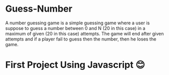 # Guess-Number
A number guessing game is a simple guessing game where  a user is suppose to guess a number between 0 and N (20 in this case) in a maximum of given (20 in this case) attempts.
The game will end after given attempts and if a player fail to guess then the number, then he loses the game.

# First Project Using Javascript 😊
